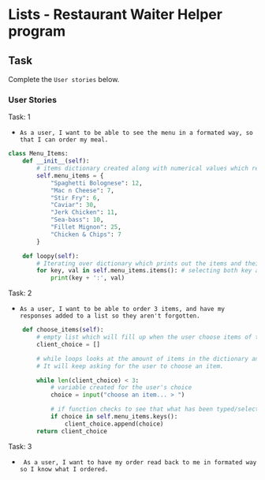 # Lists - Restaurant Waiter Helper program

## Task

Complete the ```User stories``` below. 

### User Stories
Task: 1
* ```As a user, I want to be able to see the menu in a formated way, so that I can order my meal.```
```python
class Menu_Items:
    def __init__(self):
        # items dictionary created along with numerical values which represent the proce of the items.
        self.menu_items = {
            "Spaghetti Bolognese": 12,
            "Mac n Cheese": 7,
            "Stir Fry": 6,
            "Caviar": 30,
            "Jerk Chicken": 11,
            "Sea-bass": 10,
            "Fillet Mignon": 25,
            "Chicken & Chips": 7
        }

    def loopy(self):
        # Iterating over dictionary which prints out the items and their price.
        for key, val in self.menu_items.items(): # selecting both key and value pair when looping.
            print(key + ':', val)
```

Task: 2
* ```As a user, I want to be able to order 3 items, and have my responses added to a list so they aren't forgotten.```
```python
    def choose_items(self):
        # empty list which will fill up when the user choose items of the menu.
        client_choice = []

        # while loops looks at the amount of items in the dictionary and while the condition isn't meant.
        # It will keep asking for the user to choose an item.

        while len(client_choice) < 3:
            # variable created for the user's choice
            choice = input("choose an item... > ")

            # if function checks to see that what has been typed/selected is in the list. if is it will append it to the client choice list.
            if choice in self.menu_items.keys():
                client_choice.append(choice)
        return client_choice
```

Task: 3
* ``` As a user, I want to have my order read back to me in formated way so I know what I ordered.```
